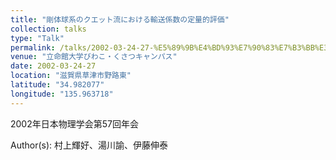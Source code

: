 ```yaml
---
title: "剛体球系のクエット流における輸送係数の定量的評価"
collection: talks
type: "Talk"
permalink: /talks/2002-03-24-27-%E5%89%9B%E4%BD%93%E7%90%83%E7%B3%BB%E3%81%AE%E3%82%AF%E3%82%A8%E3%83%83%E3%83%88%E6%B5%81%E3%81%AB%E3%81%8A%E3%81%91%E3%82%8B%E8%BC%B8%E9%80%81%E4%BF%82%E6%95%B0%E3%81%AE%E5%AE%9A
venue: "立命館大学びわこ・くさつキャンパス"
date: 2002-03-24-27
location: "滋賀県草津市野路東"
latitude: "34.982077"
longitude: "135.963718"
---
```


2002年日本物理学会第57回年会

Author(s): 村上輝好、湯川諭、伊藤伸泰

